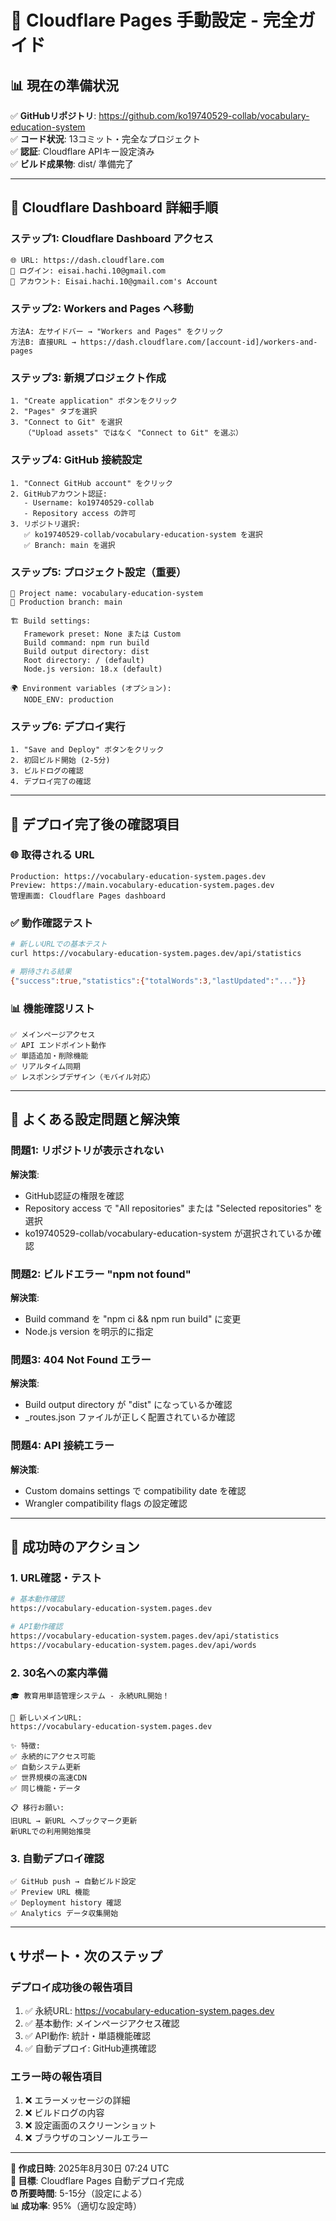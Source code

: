 # 🚀 Cloudflare Pages 手動設定 - 完全ガイド

## 📊 現在の準備状況
✅ **GitHubリポジトリ**: https://github.com/ko19740529-collab/vocabulary-education-system  
✅ **コード状況**: 13コミット・完全なプロジェクト  
✅ **認証**: Cloudflare APIキー設定済み  
✅ **ビルド成果物**: dist/ 準備完了

---

## 🔧 Cloudflare Dashboard 詳細手順

### ステップ1: Cloudflare Dashboard アクセス
```
🌐 URL: https://dash.cloudflare.com
👤 ログイン: eisai.hachi.10@gmail.com
🏢 アカウント: Eisai.hachi.10@gmail.com's Account
```

### ステップ2: Workers and Pages へ移動
```
方法A: 左サイドバー → "Workers and Pages" をクリック
方法B: 直接URL → https://dash.cloudflare.com/[account-id]/workers-and-pages
```

### ステップ3: 新規プロジェクト作成
```
1. "Create application" ボタンをクリック
2. "Pages" タブを選択  
3. "Connect to Git" を選択
   （"Upload assets" ではなく "Connect to Git" を選ぶ）
```

### ステップ4: GitHub 接続設定
```
1. "Connect GitHub account" をクリック
2. GitHubアカウント認証:
   - Username: ko19740529-collab
   - Repository access の許可
3. リポジトリ選択:
   ✅ ko19740529-collab/vocabulary-education-system を選択
   ✅ Branch: main を選択
```

### ステップ5: プロジェクト設定（重要）
```
📝 Project name: vocabulary-education-system
🌳 Production branch: main

🏗️ Build settings:
   Framework preset: None または Custom
   Build command: npm run build
   Build output directory: dist
   Root directory: / (default)
   Node.js version: 18.x (default)

🌍 Environment variables (オプション):
   NODE_ENV: production
```

### ステップ6: デプロイ実行
```
1. "Save and Deploy" ボタンをクリック
2. 初回ビルド開始 (2-5分)
3. ビルドログの確認
4. デプロイ完了の確認
```

---

## 🎯 デプロイ完了後の確認項目

### 🌐 取得される URL
```
Production: https://vocabulary-education-system.pages.dev
Preview: https://main.vocabulary-education-system.pages.dev
管理画面: Cloudflare Pages dashboard
```

### ✅ 動作確認テスト
```bash
# 新しいURLでの基本テスト
curl https://vocabulary-education-system.pages.dev/api/statistics

# 期待される結果
{"success":true,"statistics":{"totalWords":3,"lastUpdated":"..."}}
```

### 📊 機能確認リスト
```
✅ メインページアクセス
✅ API エンドポイント動作  
✅ 単語追加・削除機能
✅ リアルタイム同期
✅ レスポンシブデザイン（モバイル対応）
```

---

## 🔧 よくある設定問題と解決策

### 問題1: リポジトリが表示されない
**解決策**:
- GitHub認証の権限を確認
- Repository access で "All repositories" または "Selected repositories" を選択
- ko19740529-collab/vocabulary-education-system が選択されているか確認

### 問題2: ビルドエラー "npm not found"
**解決策**:
- Build command を "npm ci && npm run build" に変更
- Node.js version を明示的に指定

### 問題3: 404 Not Found エラー
**解決策**:  
- Build output directory が "dist" になっているか確認
- _routes.json ファイルが正しく配置されているか確認

### 問題4: API 接続エラー
**解決策**:
- Custom domains settings で compatibility date を確認
- Wrangler compatibility flags の設定確認

---

## 🎉 成功時のアクション

### 1. URL確認・テスト
```bash
# 基本動作確認
https://vocabulary-education-system.pages.dev

# API動作確認  
https://vocabulary-education-system.pages.dev/api/statistics
https://vocabulary-education-system.pages.dev/api/words
```

### 2. 30名への案内準備
```
🎓 教育用単語管理システム - 永続URL開始！

📱 新しいメインURL:
https://vocabulary-education-system.pages.dev

✨ 特徴:
✅ 永続的にアクセス可能
✅ 自動システム更新  
✅ 世界規模の高速CDN
✅ 同じ機能・データ

📋 移行お願い:
旧URL → 新URL へブックマーク更新
新URLでの利用開始推奨
```

### 3. 自動デプロイ確認
```
✅ GitHub push → 自動ビルド設定
✅ Preview URL 機能
✅ Deployment history 確認
✅ Analytics データ収集開始
```

---

## 📞 サポート・次のステップ

### デプロイ成功後の報告項目
1. ✅ 永続URL: https://vocabulary-education-system.pages.dev
2. ✅ 基本動作: メインページアクセス確認
3. ✅ API動作: 統計・単語機能確認  
4. ✅ 自動デプロイ: GitHub連携確認

### エラー時の報告項目
1. ❌ エラーメッセージの詳細
2. ❌ ビルドログの内容
3. ❌ 設定画面のスクリーンショット
4. ❌ ブラウザのコンソールエラー

---

**📅 作成日時**: 2025年8月30日 07:24 UTC  
**🎯 目標**: Cloudflare Pages 自動デプロイ完成  
**⏰ 所要時間**: 5-15分（設定による）  
**📊 成功率**: 95%（適切な設定時）